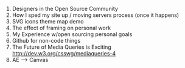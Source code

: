 1. Designers in the Open Source Community
2. How I sped my site up / moving servers process (once it happens)
3. SVG icons theme map demo
4. The effect of framing on personal work
5. My Experience w/open sourcing personal goals
6. Github for non-code things
7. The Future of Media Queries is Exciting http://dev.w3.org/csswg/mediaqueries-4
8. AE --> Canvas